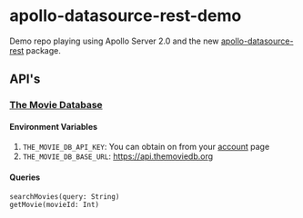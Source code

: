 # apollo-datasource-rest-demo

Demo repo playing using Apollo Server 2.0 and the new [apollo-datasource-rest](https://www.apollographql.com/docs/apollo-server/v2/features/data-sources.html) package.

## API's

### [The Movie Database](https://www.themoviedb.org/documentation/api)

#### Environment Variables

1. `THE_MOVIE_DB_API_KEY`: You can obtain on from your [account](https://www.themoviedb.org) page
2. `THE_MOVIE_DB_BASE_URL`: https://api.themoviedb.org

#### Queries

```
searchMovies(query: String)
getMovie(movieId: Int)
```

